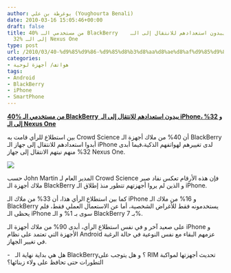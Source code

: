 ```yaml
---
author: يوغرطة بن علي (Youghourta Benali)
date: 2010-03-16 15:05:46+00:00
draft: false
title: 40% من مستخدمي الـ BlackBerry    يبدون استعدادهم للانتقال إلى الـ iPhone، و
  32% إلى الـ Nexus One
type: post
url: /2010/03/40-%d9%85%d9%86-%d9%85%d8%b3%d8%aa%d8%ae%d8%af%d9%85%d9%8a-%d8%a7%d9%84%d9%80-blackberry-%d9%8a%d8%a8%d8%af%d9%88%d9%86-%d8%a7%d8%b3%d8%aa%d8%b9%d8%af%d8%a7%d8%af%d9%87%d9%85-%d9%84%d9%84%d8%a7/
categories:
- هواتف/ أجهزة لوحية
tags:
- Android
- BlackBerry
- iPhone
- SmartPhone
---
```


[**40% من مستخدمي الـ BlackBerry  يبدون استعدادهم للانتقال إلى الـ iPhone، و 32% إلى الـ Nexus One**](http://www.it-scoop.com/2010/03/40-%d9%85%d9%86-%d9%85%d8%b3%d8%aa%d8%ae%d8%af%d9%85%d9%8a-%d8%a7%d9%84%d9%80-blackberry-%d9%8a%d8%a8%d8%af%d9%88%d9%86-%d8%a7%d8%b3%d8%aa%d8%b9%d8%af%d8%a7%d8%af%d9%87%d9%85-%d9%84%d9%84%d8%a7/)


بين استطلاع للرأي قامت به Crowd Science أن 40% من ملاك أجهزة الـ BlackBerry أبدوا استعدادهم للانتقال إلى جهاز الـ iPhone لدى تغييرهم لهواتفهم الذكية،فيما أبدى 32% منهم نيتهم الانتقال إلى جهاز Nexus One.

[![](http://djug.developpez.com/rsc/Blackberry-vs-n1-iphone.jpg)
](http://www.it-scoop.com/2010/03/40-%d9%85%d9%86-%d9%85%d8%b3%d8%aa%d8%ae%d8%af%d9%85%d9%8a-%d8%a7%d9%84%d9%80-blackberry-%d9%8a%d8%a8%d8%af%d9%88%d9%86-%d8%a7%d8%b3%d8%aa%d8%b9%d8%af%d8%a7%d8%af%d9%87%d9%85-%d9%84%d9%84%d8%a7/)

حسب John Martin المدير العام لـ Crowd Science فإن هذه الأرقام تعكس نفاد صبر ملاك أجهزة الـ BlackBerry و الذين لم يروا أجهزتهم تتطور منذ إطلاق الـ iPhone.

كما بين استطلاع الرأي هذا، أن 33% من ملاك الـ iPhone و 16% من ملاك الـ BlackBerry يستخدمونه فقط للأغراض الشخصية، أما عن الاستعمال العملي فقط، فلم يحظى الـ iPhone سوى بـ 1% و الـ BlackBerry بـ 7%.

على صعيد آخر و في نفس استطلاع الرأي، أبدى 90% من ملاك أجهزة الـ iPhone و الأجهزة التي تعتمد على نظام Android عزمهم البقاء مع نفس النوعية في حالة الرغبة في تغيير الجهاز.

-   هل هي بداية نهاية الـ BlackBerry؟ و هل يتوجب على RIM تحديث أجهزتها لمواكبة التطورات حتى تحافظ على ولاء زبنائها؟
